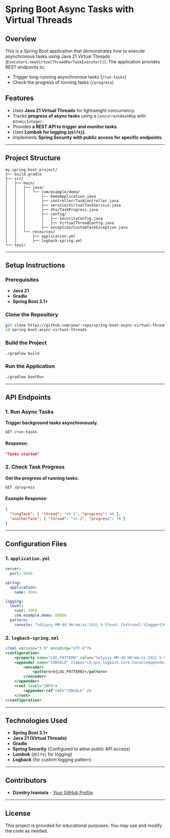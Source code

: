 # Spring Boot Async Tasks with Virtual Threads

## Overview
This is a Spring Boot application that demonstrates how to execute asynchronous tasks using Java 21 Virtual Threads (`Executors.newVirtualThreadPerTaskExecutor()`). The application provides REST endpoints to:

- Trigger long-running asynchronous tasks (`/run-tasks`)
- Check the progress of running tasks (`/progress`)

## Features
- Uses **Java 21 Virtual Threads** for lightweight concurrency.
- Tracks **progress of async tasks** using a `ConcurrentHashMap` with `AtomicInteger`.
- Provides **a REST API to trigger and monitor tasks**.
- Uses **Lombok for logging (`@Slf4j`)**.
- Implements **Spring Security with public access for specific endpoints**.

---

## Project Structure
```
my-spring-boot-project/
├── build.gradle
├── src/
│   ├── main/
│   │   ├── java/
│   │   │   └── com/example/demo/
│   │   │       ├── DemoApplication.java
│   │   │       ├── controller/TaskController.java
│   │   │       ├── service/VirtualTaskService.java
│   │   │       ├── dto/TaskProgress.java
│   │   │       ├── config/
│   │   │       │   ├── SecurityConfig.java
│   │   │       │   ├── VirtualThreadConfig.java
│   │   │       ├── exception/CustomTaskException.java
│   │   └── resources/
│   │       ├── application.yml
│   │       ├── logback-spring.xml
└── test/
```

---

## Setup Instructions

### Prerequisites
- **Java 21**
- **Gradle**
- **Spring Boot 3.1+**

### Clone the Repository
```sh
git clone https://github.com/your-repo/spring-boot-async-virtual-threads.git
cd spring-boot-async-virtual-threads
```

### Build the Project
```sh
./gradlew build
```

### Run the Application
```sh
./gradlew bootRun
```

---

## API Endpoints

### 1. Run Async Tasks
**Trigger background tasks asynchronously.**
```http
GET /run-tasks
```
#### Response:
```json
"Tasks started"
```

### 2. Check Task Progress
**Get the progress of running tasks.**
```http
GET /progress
```
#### Example Response:
```json
{
  "longTask": { "thread": "vt-1", "progress": 40 },
  "anotherTask": { "thread": "vt-2", "progress": 70 }
}
```

---

## Configuration Files

### 1. `application.yml`
```yaml
server:
  port: 8080

spring:
  application:
    name: demo

logging:
  level:
    root: INFO
    com.example.demo: DEBUG
  pattern:
    console: "%d{yyyy-MM-dd HH:mm:ss.SSS} %-5level [%thread] %logger{36} - %msg%n"
```

### 2. `logback-spring.xml`
```xml
<?xml version="1.0" encoding="UTF-8"?>
<configuration>
    <property name="LOG_PATTERN" value="%d{yyyy-MM-dd HH:mm:ss.SSS} %-5level [%thread] %logger{36} - %msg%n"/>
    <appender name="CONSOLE" class="ch.qos.logback.core.ConsoleAppender">
        <encoder>
            <pattern>${LOG_PATTERN}</pattern>
        </encoder>
    </appender>
    <root level="INFO">
        <appender-ref ref="CONSOLE" />
    </root>
</configuration>
```

---

## Technologies Used
- **Spring Boot 3.1+**
- **Java 21 (Virtual Threads)**
- **Gradle**
- **Spring Security** (Configured to allow public API access)
- **Lombok** (`@Slf4j` for logging)
- **Logback** (for custom logging pattern)

---

## Contributors
- **Dzmitry Ivaniuta** - [Your GitHub Profile](https://github.com/DimitryIvaniuta)

---

## License
This project is provided for educational purposes. You may use and modify the code as needed.

